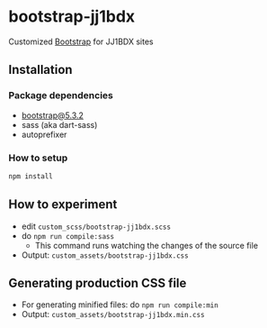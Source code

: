 # bootstrap-jj1bdx

Customized [Bootstrap](https://getbootstrap.com) for JJ1BDX sites

## Installation

### Package dependencies

* bootstrap@5.3.2
* sass (aka dart-sass)
* autoprefixer

### How to setup

```sh
npm install
```

## How to experiment

* edit `custom_scss/bootstrap-jj1bdx.scss`
* do `npm run compile:sass`
  - This command runs watching the changes of the source file
* Output: `custom_assets/bootstrap-jj1bdx.css`

## Generating production CSS file

* For generating minified files: do `npm run compile:min`
* Output: `custom_assets/bootstrap-jj1bdx.min.css`

